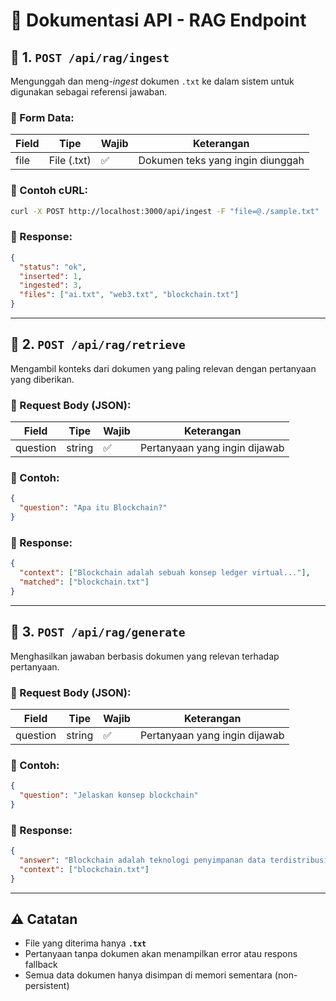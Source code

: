 # 📘 Dokumentasi API - RAG Endpoint

## 🔹 1. `POST /api/rag/ingest`

Mengunggah dan meng-*ingest* dokumen `.txt` ke dalam sistem untuk digunakan sebagai referensi jawaban.

### 🔸 Form Data:

| Field | Tipe      | Wajib | Keterangan         |
|-------|-----------|-------|--------------------|
| file  | File (.txt) | ✅    | Dokumen teks yang ingin diunggah |

### 🔸 Contoh cURL:
```bash
curl -X POST http://localhost:3000/api/ingest -F "file=@./sample.txt"
```

### 🔸 Response:
```json
{
  "status": "ok",
  "inserted": 1,
  "ingested": 3,
  "files": ["ai.txt", "web3.txt", "blockchain.txt"]
}
```

---

## 🔹 2. `POST /api/rag/retrieve`

Mengambil konteks dari dokumen yang paling relevan dengan pertanyaan yang diberikan.

### 🔸 Request Body (JSON):

| Field    | Tipe   | Wajib | Keterangan                         |
|----------|--------|-------|------------------------------------|
| question | string | ✅    | Pertanyaan yang ingin dijawab     |

### 🔸 Contoh:
```json
{
  "question": "Apa itu Blockchain?"
}
```

### 🔸 Response:
```json
{
  "context": ["Blockchain adalah sebuah konsep ledger virtual..."],
  "matched": ["blockchain.txt"]
}
```

---

## 🔹 3. `POST /api/rag/generate`

Menghasilkan jawaban berbasis dokumen yang relevan terhadap pertanyaan.

### 🔸 Request Body (JSON):

| Field    | Tipe   | Wajib | Keterangan                         |
|----------|--------|-------|------------------------------------|
| question | string | ✅    | Pertanyaan yang ingin dijawab     |

### 🔸 Contoh:
```json
{
  "question": "Jelaskan konsep blockchain"
}
```

### 🔸 Response:
```json
{
  "answer": "Blockchain adalah teknologi penyimpanan data terdistribusi...",
  "context": ["blockchain.txt"]
}
```

---

## ⚠️ Catatan

- File yang diterima hanya **`.txt`**
- Pertanyaan tanpa dokumen akan menampilkan error atau respons fallback
- Semua data dokumen hanya disimpan di memori sementara (non-persistent)
